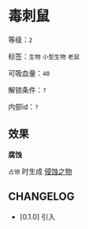 # 毒刺鼠

等级：`2`

标签：`生物` `小型生物` `老鼠`

可吸血量：`40`

解锁条件：`?`

内部id：`?`

## 效果

**腐蚀**

`占领` 时生成 [侵蚀之物](../卡牌组/侵蚀之物.md)

## CHANGELOG

- [0.1.0] 引入
